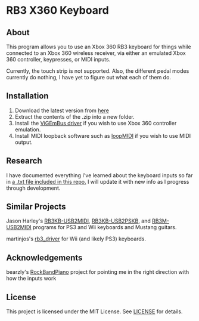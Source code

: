 # RB3 X360 Keyboard
## About
This program allows you to use an Xbox 360 RB3 keyboard for things while connected to an Xbox 360 wireless receiver, via either an emulated Xbox 360 controller, keypresses, or MIDI inputs.

Currently, the touch strip is not supported. Also, the different pedal modes currently do nothing, I have yet to figure out what each of them do.

## Installation

1. Download the latest version from [here](https://github.com/TheNathannator/RB3_X360_Keyboard/releases/latest)
2. Extract the contents of the .zip into a new folder.
3. Install the [ViGEmBus driver](https://github.com/ViGEm/ViGEmBus/releases/latest) if you wish to use Xbox 360 controller emulation.
4. Install MIDI loopback software such as [loopMIDI](https://www.tobias-erichsen.de/software/loopmidi.html) if you wish to use MIDI output.

## Research

I have documented everything I've learned about the keyboard inputs so far in [a .txt file included in this repo.](https://github.com/TheNathannator/RB3_X360_Keyboard/blob/main/X360%20Keys%20Inputs.txt) I will update it with new info as I progress through development.

## Similar Projects
Jason Harley's [RB3KB-USB2MIDI](https://jasonharley2o.com/wiki/doku.php?id=rb3keyboard),
[RB3KB-USB2PSKB](https://jasonharley2o.com/wiki/doku.php?id=rb3keyboardps), and 
[RB3M-USB2MIDI](https://jasonharley2o.com/wiki/doku.php?id=rb3mustang) programs for PS3 and Wii keyboards and Mustang guitars.

martinjos's [rb3_driver](https://github.com/martinjos/rb3_driver) for Wii (and likely PS3) keyboards.

## Acknowledgements
bearzly's [RockBandPiano](https://github.com/bearzly/RockBandPiano) project for pointing me in the right direction with how the inputs work

## License
This project is licensed under the MIT License. See [LICENSE](https://github.com/TheNathannator/RB3_X360_Keyboard/blob/main/LICENSE) for details.
